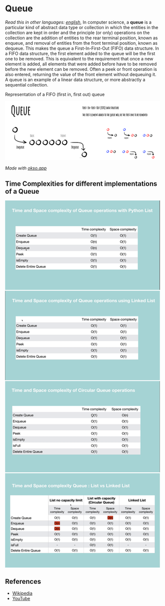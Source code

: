 # Queue

_Read this in other languages:_
[_english_](README_en.md),
In computer science, a **queue** is a particular kind of abstract data
type or collection in which the entities in the collection are
kept in order and the principle (or only) operations on the
collection are the addition of entities to the rear terminal
position, known as enqueue, and removal of entities from the
front terminal position, known as dequeue. This makes the queue
a First-In-First-Out (FIFO) data structure. In a FIFO data
structure, the first element added to the queue will be the
first one to be removed. This is equivalent to the requirement
that once a new element is added, all elements that were added
before have to be removed before the new element can be removed.
Often a peek or front operation is also entered, returning the
value of the front element without dequeuing it. A queue is an
example of a linear data structure, or more abstractly a
sequential collection.

Representation of a FIFO (first in, first out) queue

![Queue](../../assets/queue.jpeg)

*Made with [okso.app](https://okso.app)*




## Time Complexities for different implementations of a Queue

![Queue With list](./../../assets/queue_with_list.png)
![Queue With linkedlist](./../../assets/queue_linkedlist.png)
![Circular Queue](./../../assets/circular_queue.png)
![Queue Comparisons](./../../assets/queue_comparisons.png)


## References

- [Wikipedia](https://en.wikipedia.org/wiki/Queue_(abstract_data_type))
- [YouTube](https://www.youtube.com/watch?v=wjI1WNcIntg&list=PLLXdhg_r2hKA7DPDsunoDZ-Z769jWn4R8&index=3&)
